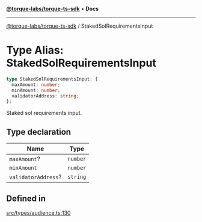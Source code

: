 [**@torque-labs/torque-ts-sdk**](../README.md) • **Docs**

***

[@torque-labs/torque-ts-sdk](../README.md) / StakedSolRequirementsInput

# Type Alias: StakedSolRequirementsInput

```ts
type StakedSolRequirementsInput: {
  maxAmount: number;
  minAmount: number;
  validatorAddress: string;
};
```

Staked sol requirements input.

## Type declaration

| Name | Type |
| ------ | ------ |
| `maxAmount`? | `number` |
| `minAmount` | `number` |
| `validatorAddress`? | `string` |

## Defined in

[src/types/audience.ts:130](https://github.com/torque-labs/torque-ts-sdk/blob/a30afeab92cb119627ec542f4c8aff2dd9faf383/src/types/audience.ts#L130)
